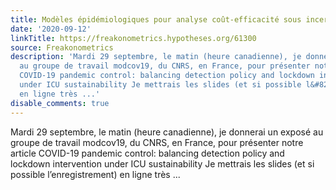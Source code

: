 ```yaml
---
title: Modèles épidémiologiques pour analyse coût-efficacité sous incertitude
date: '2020-09-12'
linkTitle: https://freakonometrics.hypotheses.org/61300
source: Freakonometrics
description: 'Mardi 29 septembre, le matin (heure canadienne), je donnerai un exposé
  au groupe de travail modcov19, du CNRS, en France, pour présenter notre article
  COVID-19 pandemic control: balancing detection policy and lockdown intervention
  under ICU sustainability Je mettrais les slides (et si possible l&#8217;enregistrement)
  en ligne très ...'
disable_comments: true
---
```

Mardi 29 septembre, le matin (heure canadienne), je donnerai un exposé au groupe de travail modcov19, du CNRS, en France, pour présenter notre article COVID-19 pandemic control: balancing detection policy and lockdown intervention under ICU sustainability Je mettrais les slides (et si possible l&#8217;enregistrement) en ligne très ...